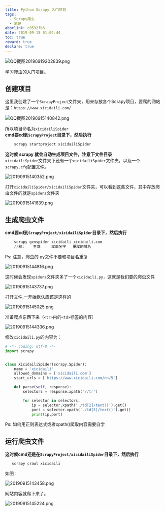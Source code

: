 ```yaml
---
title: Python Scrapy 入门项目
tags:
  - Scrapy爬虫
  - 笔记
abbrlink: c0592fb6
date: 2019-09-15 01:02:44
toc: true
reward: true
declare: true
---
```


![QQ截图20190919202839.png](https://cdn.anyway1314.cn/imageQQ截图20190919202839.png-title)

学习爬虫的入门项目。

<!-- more -->

## 创建项目
这里我创建了一个`ScrapyProject`文件夹，用来存放各个Scrapy项目，要爬的网站是：`https://www.xicidaili.com/`

![QQ截图20190915140842.png](https://cdn.anyway1314.cn/imageQQ截图20190915140842.png)

所以项目命名为`xicidailiSpider`  
**cmd要cd到`ScrapyProject`目录下，然后执行**
``` python
    scrapy startproject xicidailiSpider
```
**这时候 scrapy 就会自动生成项目文件，注意下文件目录**  
`xicidailiSpider`文件夹下还有一个`xicidailiSpider`文件夹，以及一个`scrapy.cfg`配置文件。

![20190915140352.png](https://cdn.anyway1314.cn/image20190915140352.png)

打开`xicidailiSpider/xicidailiSpider`文件夹，可以看到这些文件，其中存放爬虫文件的就是`spiders`文件夹

![20190915141639.png](https://cdn.anyway1314.cn/image20190915141639.png)

## 生成爬虫文件
**cmd要cd到`ScrapyProject/xicidailiSpider`目录下，然后执行**
``` python
    scrapy genspider xicidaili xicidaili.com
    //释:    生成     爬虫名字   要爬的域名
```
Ps: 注意，爬虫的.py文件不要和项目名重复

![20190915144816.png](https://cdn.anyway1314.cn/image20190915144816.png)

这时候会发现`spiders`文件夹多了一个`xicidaili.py`，这就是我们要的爬虫文件

![20190915143737.png](https://cdn.anyway1314.cn/image20190915143737.png)

打开文件,一开始默认应该是这样的

![20190915145025.png](https://cdn.anyway1314.cn/image20190915145025.png)

准备爬点东西下来（`<tr>`内的`<td>`标签的内容）

![20190915144336.png](https://cdn.anyway1314.cn/image20190915144336.png)

修改`xicidaili.py`的内容为：

``` python
# -*- coding: utf-8 -*-
import scrapy


class XicidailiSpider(scrapy.Spider):
    name = 'xicidaili'
    allowed_domains = ['xicidaili.com']
    start_urls = ['https://www.xicidaili.com/nn/5']

    def parse(self, response):
        selectors = response.xpath('//tr')

        for selector in selectors:
            ip = selector.xpath('./td[2]/text()').get()
            port = selector.xpath('./td[3]/text()').get()
            print(ip,port)

```
Ps: 如何用正则表达式或者xpath()爬取内容需要自学  

## 运行爬虫文件
**这时候cmd还是在`ScrapyProject/xicidailiSpider`目录下，然后执行**
```
   scrapy crawl xicidaili
```

如图：

![20190915143458.png](https://cdn.anyway1314.cn/image20190915143458.png)

网站内容就爬下来了。

![20190915145224.png](https://cdn.anyway1314.cn/image20190915145224.png)

